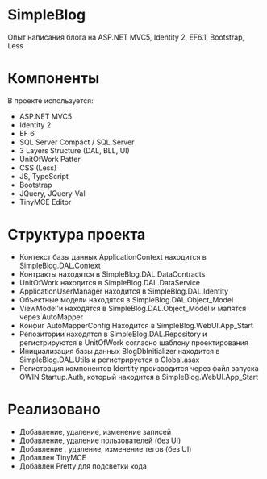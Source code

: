 # SimpleBlog
Опыт написания блога на ASP.NET MVC5, Identity 2, EF6.1, Bootstrap, Less

# Компоненты
В проекте используется:
- ASP.NET MVC5
- Identity 2
- EF 6
- SQL Server Compact / SQL Server
- 3 Layers Structure (DAL, BLL, UI)
- UnitOfWork Patter
- CSS (Less)
- JS, TypeScript
- Bootstrap
- JQuery, JQuery-Val
- TinyMCE Editor

# Структура проекта 
- Контекст базы данных ApplicationContext находится в SimpleBlog.DAL.Context
- Контракты находятся в SimpleBlog.DAL.DataContracts
- UnitOfWork находится в SimpleBlog.DAL.DataService
- ApplicationUserManager находится в SimpleBlog.DAL.Identity
- Объектные модели находятся в SimpleBlog.DAL.Object_Model
- ViewModel'и находятся в SimpleBlog.DAL.Object_Model и мапятся через AutoMapper
- Конфиг AutoMapperConfig Находится в SimpleBlog.WebUI.App_Start
- Репозитории находятся в SimpleBlog.DAL.Repository и регистрируются в UnitOfWork согласно шаблону проектирования
- Инициализация базы данных BlogDbInitializer находится в SimpleBlog.DAL.Utils и регистрируется в Global.asax
- Регистрация компонентов Identity производится через файл запуска OWIN Startup.Auth, который находится в SimpleBlog.WebUI.App_Start

# Реализовано
- Добавление, удаление, изменение записей
- Добавление, удаление пользователей (без UI)
- Добавление , удаление, изменение тегов (без UI)
- Добавлен TinyMCE
- Добавлен Pretty для подсветки кода



